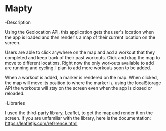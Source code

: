 # Mapty

-Description


Using the Geolocation API, this application gets the user's location when the app is loaded and then render's a map of their current location on the screen.

Users are able to click anywhere on the map and add a workout that they completed and keep track of their past workouts. Click and drag the map to move to different locations. Right now the only workouts available to add are running and cycling. I plan to add more workouts soon to be added. 

When a workout is added, a marker is rendered on the map. When clicked, the map will move its position to where the marker is, using the localStorage API the workouts will stay on the screen even when the app is closed or reloaded.


-Libraries

I used the third-party library, Leaflet, to get the map and render it on the screen. 
If you are unfamiliar with the library, here is the documentation: https://leafletjs.com/reference.html
